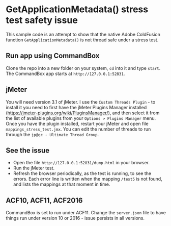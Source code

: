 # GetApplicationMetadata() stress test safety issue
This sample code is an attempt to show that the native Adobe ColdFusion function `GetApplicationMetadata()` is not thread safe under a stress test.

## Run app using CommandBox
Clone the repo into a new folder on your system, `cd` into it and type `start`.
The CommandBox app starts at `http://127.0.0.1:52831`.

## jMeter
You will need version 3.1 of jMeter.
I use the `Custom Threads Plugin` - to install it you need to first have the jMeter Plugins Manager installed (https://jmeter-plugins.org/wiki/PluginsManager/), and then select it from the list of available plugins from your `Options > Plugins Manager` menu.
Once you have the plugin installed, restart your jMeter and open file `mappings_stress_test.jmx`.
You can edit the number of threads to run through the `jp@gc - Ultimate Thread Group`.

## See the issue
- Open the file `http://127.0.0.1:52831/dump.html` in your browser.
- Run the jMeter test.
- Refresh the browser periodically, as the test is running, to see the errors. Each error line is written when the mapping `/test5` is not found, and lists the mappings at that moment in time.

## ACF10, ACF11, ACF2016
CommandBox is set to run under ACF11. Change the `server.json` file to have things run under version 10 or 2016 - issue persists in all versions.
